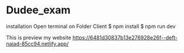 # Dudee_exam
installation 
Open terminal on Folder Client
$ npm install
$ npm run dev


This is preview my website https://6481d30837b13e276928e26f--deft-naiad-85cc94.netlify.app/
